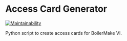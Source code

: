 # Access Card Generator
[![Maintainability](https://api.codeclimate.com/v1/badges/e4d3a4dc967cbb05df5b/maintainability)](https://codeclimate.com/github/kcsodetz/AccessCardGenerator/maintainability)

Python script to create access cards for BoilerMake VI.

